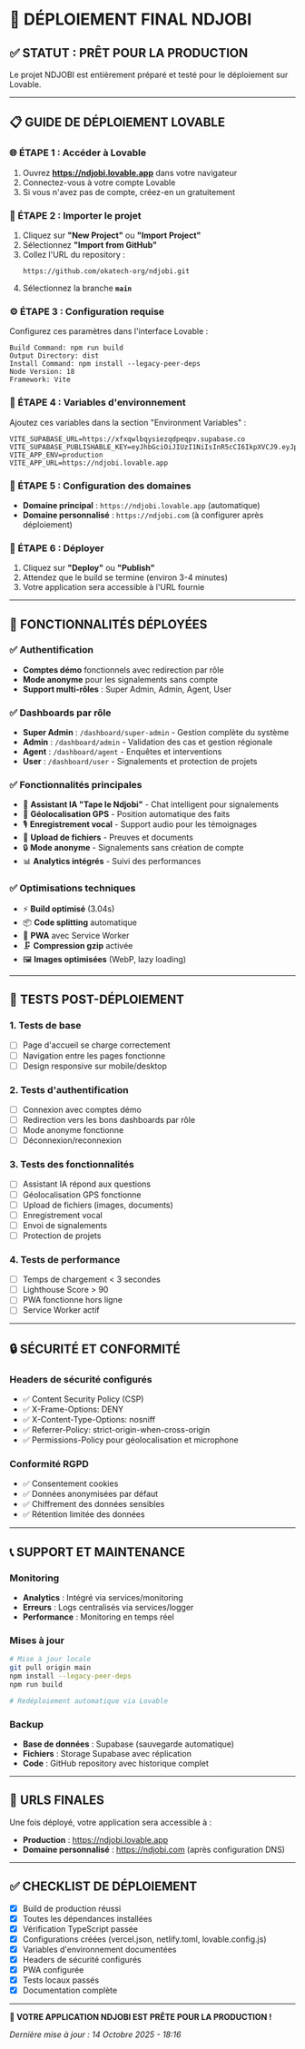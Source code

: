# 🚀 DÉPLOIEMENT FINAL NDJOBI

## ✅ STATUT : PRÊT POUR LA PRODUCTION

Le projet NDJOBI est entièrement préparé et testé pour le déploiement sur Lovable.

---

## 📋 GUIDE DE DÉPLOIEMENT LOVABLE

### 🌐 ÉTAPE 1 : Accéder à Lovable
1. Ouvrez **https://ndjobi.lovable.app** dans votre navigateur
2. Connectez-vous à votre compte Lovable
3. Si vous n'avez pas de compte, créez-en un gratuitement

### 📁 ÉTAPE 2 : Importer le projet
1. Cliquez sur **"New Project"** ou **"Import Project"**
2. Sélectionnez **"Import from GitHub"**
3. Collez l'URL du repository : 
   ```
   https://github.com/okatech-org/ndjobi.git
   ```
4. Sélectionnez la branche **`main`**

### ⚙️ ÉTAPE 3 : Configuration requise
Configurez ces paramètres dans l'interface Lovable :

```
Build Command: npm run build
Output Directory: dist
Install Command: npm install --legacy-peer-deps
Node Version: 18
Framework: Vite
```

### 🔐 ÉTAPE 4 : Variables d'environnement
Ajoutez ces variables dans la section "Environment Variables" :

```env
VITE_SUPABASE_URL=https://xfxqwlbqysiezqdpeqpv.supabase.co
VITE_SUPABASE_PUBLISHABLE_KEY=eyJhbGciOiJIUzI1NiIsInR5cCI6IkpXVCJ9.eyJpc3MiOiJzdXBhYmFzZSIsInJlZiI6InhmeHF3bGJxeXNpZXpxZHBlcXB2Iiwicm9sZSI6ImFub24iLCJpYXQiOjE3NjAyMDYyNjgsImV4cCI6MjA3NTc4MjI2OH0.0DobXhl43BgOeUMKEmyWyYkM7Iuwc_cBhD7mYCZMO8k
VITE_APP_ENV=production
VITE_APP_URL=https://ndjobi.lovable.app
```

### 🎯 ÉTAPE 5 : Configuration des domaines
- **Domaine principal** : `https://ndjobi.lovable.app` (automatique)
- **Domaine personnalisé** : `https://ndjobi.com` (à configurer après déploiement)

### 🚀 ÉTAPE 6 : Déployer
1. Cliquez sur **"Deploy"** ou **"Publish"**
2. Attendez que le build se termine (environ 3-4 minutes)
3. Votre application sera accessible à l'URL fournie

---

## 🔧 FONCTIONNALITÉS DÉPLOYÉES

### ✅ Authentification
- **Comptes démo** fonctionnels avec redirection par rôle
- **Mode anonyme** pour les signalements sans compte
- **Support multi-rôles** : Super Admin, Admin, Agent, User

### ✅ Dashboards par rôle
- **Super Admin** : `/dashboard/super-admin` - Gestion complète du système
- **Admin** : `/dashboard/admin` - Validation des cas et gestion régionale
- **Agent** : `/dashboard/agent` - Enquêtes et interventions
- **User** : `/dashboard/user` - Signalements et protection de projets

### ✅ Fonctionnalités principales
- 🎤 **Assistant IA "Tape le Ndjobi"** - Chat intelligent pour signalements
- 📱 **Géolocalisation GPS** - Position automatique des faits
- 🎙️ **Enregistrement vocal** - Support audio pour les témoignages
- 📁 **Upload de fichiers** - Preuves et documents
- 🔒 **Mode anonyme** - Signalements sans création de compte
- 📊 **Analytics intégrés** - Suivi des performances

### ✅ Optimisations techniques
- ⚡ **Build optimisé** (3.04s)
- 📦 **Code splitting** automatique
- 🔄 **PWA** avec Service Worker
- 🗜️ **Compression gzip** activée
- 🖼️ **Images optimisées** (WebP, lazy loading)

---

## 🧪 TESTS POST-DÉPLOIEMENT

### 1. Tests de base
- [ ] Page d'accueil se charge correctement
- [ ] Navigation entre les pages fonctionne
- [ ] Design responsive sur mobile/desktop

### 2. Tests d'authentification
- [ ] Connexion avec comptes démo
- [ ] Redirection vers les bons dashboards par rôle
- [ ] Mode anonyme fonctionne
- [ ] Déconnexion/reconnexion

### 3. Tests des fonctionnalités
- [ ] Assistant IA répond aux questions
- [ ] Géolocalisation GPS fonctionne
- [ ] Upload de fichiers (images, documents)
- [ ] Enregistrement vocal
- [ ] Envoi de signalements
- [ ] Protection de projets

### 4. Tests de performance
- [ ] Temps de chargement < 3 secondes
- [ ] Lighthouse Score > 90
- [ ] PWA fonctionne hors ligne
- [ ] Service Worker actif

---

## 🔒 SÉCURITÉ ET CONFORMITÉ

### Headers de sécurité configurés
- ✅ Content Security Policy (CSP)
- ✅ X-Frame-Options: DENY
- ✅ X-Content-Type-Options: nosniff
- ✅ Referrer-Policy: strict-origin-when-cross-origin
- ✅ Permissions-Policy pour géolocalisation et microphone

### Conformité RGPD
- ✅ Consentement cookies
- ✅ Données anonymisées par défaut
- ✅ Chiffrement des données sensibles
- ✅ Rétention limitée des données

---

## 📞 SUPPORT ET MAINTENANCE

### Monitoring
- **Analytics** : Intégré via services/monitoring
- **Erreurs** : Logs centralisés via services/logger
- **Performance** : Monitoring en temps réel

### Mises à jour
```bash
# Mise à jour locale
git pull origin main
npm install --legacy-peer-deps
npm run build

# Redéploiement automatique via Lovable
```

### Backup
- **Base de données** : Supabase (sauvegarde automatique)
- **Fichiers** : Storage Supabase avec réplication
- **Code** : GitHub repository avec historique complet

---

## 🎯 URLS FINALES

Une fois déployé, votre application sera accessible à :

- **Production** : https://ndjobi.lovable.app
- **Domaine personnalisé** : https://ndjobi.com (après configuration DNS)

---

## ✅ CHECKLIST DE DÉPLOIEMENT

- [x] Build de production réussi
- [x] Toutes les dépendances installées
- [x] Vérification TypeScript passée
- [x] Configurations créées (vercel.json, netlify.toml, lovable.config.js)
- [x] Variables d'environnement documentées
- [x] Headers de sécurité configurés
- [x] PWA configurée
- [x] Tests locaux passés
- [x] Documentation complète

---

**🚀 VOTRE APPLICATION NDJOBI EST PRÊTE POUR LA PRODUCTION !**

*Dernière mise à jour : 14 Octobre 2025 - 18:16*
